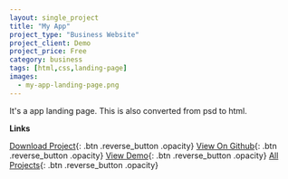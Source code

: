 ```yaml
---
layout: single_project
title: "My App"
project_type: "Business Website"
project_client: Demo
project_price: Free
category: business
tags: [html,css,landing-page]
images:
  - my-app-landing-page.png
---
```



It's a app landing page. This is also converted from psd to html.


**Links**

[Download Project](assets/myapp.zip "Download Project"){: .btn .reverse_button .opacity}
[View On Github](https://github.com/mahafuzur "View On Github"){: .btn .reverse_button .opacity}
[View Demo](https://github.com/mahafuzur "View Demo"){: .btn .reverse_button .opacity}
[All Projects](/../../projects.html "All Projects"){: .btn .reverse_button .opacity}